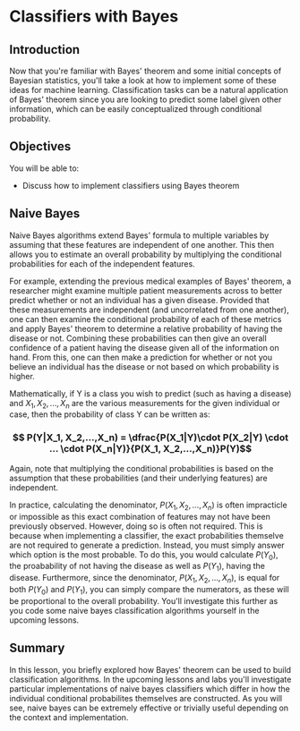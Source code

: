 
# Classifiers with Bayes

## Introduction

Now that you're familiar with Bayes' theorem and some initial concepts of Bayesian statistics, you'll take a look at how to implement some of these ideas for machine learning. Classification tasks can be a natural application of Bayes' theorem since you are looking to predict some label given other information, which can be easily conceptualized through conditional probability.

## Objectives

You will be able to:

- Discuss how to implement classifiers using Bayes theorem

## Naive Bayes

Naive Bayes algorithms extend Bayes' formula to multiple variables by assuming that these features are independent of one another. This then allows you to estimate an overall probability by multiplying the conditional probabilities for each of the independent features. 

For example, extending the previous medical examples of Bayes' theorem, a researcher might examine multiple patient measurements across to better predict whether or not an individual has a given disease. Provided that these measurements are independent (and uncorrelated from one another), one can then examine the conditional probability of each of these metrics and apply Bayes' theorem to determine a relative probability of having the disease or not. Combining these probabilities can then give an overall confidence of a patient having the disease given all of the information on hand. From this, one can then make a prediction for whether or not you believe an individual has the disease or not based on which probability is higher.

Mathematically, if Y is a class you wish to predict (such as having a disease) and $X_1, X_2,...,X_n$ are the various measurements for the given individual or case, then the probability of class Y can be written as:

### $$ P(Y|X_1, X_2,...,X_n) = \dfrac{P(X_1|Y)\cdot P(X_2|Y) \cdot ... \cdot P(X_n|Y)}{P(X_1, X_2,...,X_n)}P(Y)$$

Again, note that multiplying the conditional probabilities is based on the assumption that these probabilities (and their underlying features) are independent.

In practice, calculating the denominator, $P(X_1, X_2,...,X_n)$ is often impracticle or impossible as this exact combination of features may not have been previously observed. However, doing so is often not required. This is because when implementing a classifier, the exact probabilities themselve are not required to generate a prediction. Instead, you must simply answer which option is the most probable. To do this, you would calculate $P(Y_0)$, the proabability of not having the disease as well as $P(Y_1)$, having the disease. Furthermore, since the denominator, $P(X_1, X_2,...,X_n)$, is equal for both $P(Y_0)$ and $P(Y_1)$, you can simply compare the numerators, as these will be proportional to the overall probability. You'll investigate this further as you code some naive bayes classification algorithms yourself in the upcoming lessons.

## Summary 

In this lesson, you briefly explored how Bayes' theorem can be used to build classification algorithms. In the upcoming lessons and labs you'll investigate particular implementations of naive bayes classifiers which differ in how the individual conditional probabilites themselves are constructed. As you will see, naive bayes can be extremely effective or trivially useful depending on the context and implementation.
